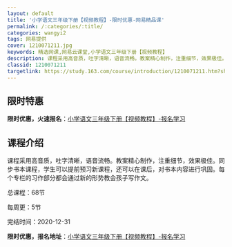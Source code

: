 ```yaml
---
layout: default
title: '小学语文三年级下册【视频教程】-限时优惠-网易精品课'
permalink: /:categories/:title/
categories: wangyi2
tags: 网易提供
cover: 1210071211.jpg
keywords: 精选网课,网易云课堂,小学语文三年级下册【视频教程】
description: 课程采用高音质，吐字清晰，语音流畅。教案精心制作，注重细节，效果极佳。同步书本课程，学生可以提前预习新课程，还可以在课后
classid: 1210071211
targetlink: https://study.163.com/course/introduction/1210071211.htm?share=1&shareId=1025206652&utm_campaign=share&utm_medium=iphoneShare&utm_source=&utm_u=1025206652
---
```


## 限时特惠

**限时优惠，火速报名**：[小学语文三年级下册【视频教程】-报名学习](https://study.163.com/course/introduction/1210071211.htm?share=1&shareId=1025206652&utm_campaign=share&utm_medium=iphoneShare&utm_source=&utm_u=1025206652)

## 课程介绍

课程采用高音质，吐字清晰，语音流畅。教案精心制作，注重细节，效果极佳。同步书本课程，学生可以提前预习新课程，还可以在课后，对书本内容进行巩固。每个专栏的习作部分都会通过新的形势教会孩子写作文。

总课程：68节

每周更：5节

完结时间：2020-12-31

**限时优惠，报名地址**：[小学语文三年级下册【视频教程】-报名学习](https://study.163.com/course/introduction/1210071211.htm?share=1&shareId=1025206652&utm_campaign=share&utm_medium=iphoneShare&utm_source=&utm_u=1025206652)

